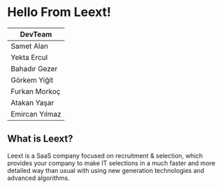 # Hello From Leext!

| DevTeam |
| --- |
| Samet Alan |
| Yekta Ercul |
| Bahadır Gezer |
| Görkem Yiğit |
| Furkan Morkoç |
| Atakan Yaşar |
| Emircan Yılmaz |

## What is Leext?

  Leext is a SaaS company focused on recruitment & selection, which provides your company to make IT selections in a much faster and more detailed way than usual with using new generation technologies and advanced algorithms.
